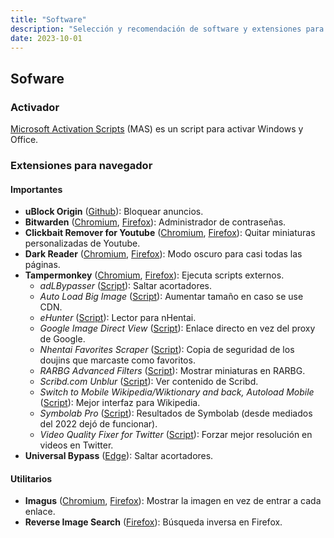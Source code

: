 ```yaml
---
title: "Software"
description: "Selección y recomendación de software y extensiones para mejorar tu experiencia."
date: 2023-10-01
---
```


## Sofware

### Activador

[Microsoft Activation Scripts](https://massgrave.dev/) (MAS) es un script para activar Windows y Office.

### Extensiones para navegador

#### Importantes

- **uBlock Origin** ([Github](https://github.com/gorhill/uBlock)): Bloquear anuncios.
- **Bitwarden** ([Chromium](https://chrome.google.com/webstore/detail/clickbait-remover-for-you/omoinegiohhgbikclijaniebjpkeopip?hl=en), [Firefox](https://addons.mozilla.org/en-US/firefox/addon/clickbait-remover-for-youtube/)): Administrador de contraseñas.
- **Clickbait Remover for Youtube** ([Chromium](https://chrome.google.com/webstore/detail/bitwarden-free-password-m/nngceckbapebfimnlniiiahkandclblb?hl=en), [Firefox](https://addons.mozilla.org/en-US/firefox/addon/bitwarden-password-manager/)): Quitar miniaturas personalizadas de Youtube.
- **Dark Reader** ([Chromium](https://chrome.google.com/webstore/detail/dark-reader/eimadpbcbfnmbkopoojfekhnkhdbieeh?hl=en), [Firefox](https://addons.mozilla.org/en-US/firefox/addon/darkreader/)): Modo oscuro para casi todas las páginas.
- **Tampermonkey** ([Chromium](https://chrome.google.com/webstore/detail/tampermonkey/dhdgffkkebhmkfjojejmpbldmpobfkfo?hl=en), [Firefox](https://addons.mozilla.org/en-US/firefox/addon/tampermonkey/)): Ejecuta scripts externos.
  - _adLBypasser_ ([Script](https://greasyfork.org/en/scripts/439469-adlbypasser-v1-6-ouo-io-uii-io-exe-io-bc-vc-adf-ly-more-no-ads)): Saltar acortadores.
  - _Auto Load Big Image_ ([Script](https://greasyfork.org/en/scripts/398185-auto-load-big-image)): Aumentar tamaño en caso se use CDN.
  - _eHunter_ ([Script](https://github.com/hanFengSan/eHunter)): Lector para nHentai.
  - _Google Image Direct View_ ([Script](https://greasyfork.org/en/scripts/398189-google-image-direct-view)): Enlace directo en vez del proxy de Google.
  - _Nhentai Favorites Scraper_ ([Script](https://sleazyfork.org/en/scripts/412002-nhentai-favorites-scraper)): Copia de seguridad de los doujins que marcaste como favoritos.
  - _RARBG Advanced Filters_ ([Script](https://greasyfork.org/en/scripts/29661-rarbg-advanced-filters)): Mostrar miniaturas en RARBG.
  - _Scribd.com Unblur_ ([Script](https://greasyfork.org/en/scripts/401490-scribd-com-unblur)): Ver contenido de Scribd.
  - _Switch to Mobile Wikipedia/Wiktionary and back, Autoload Mobile_ ([Script](https://greasyfork.org/en/scripts/431384-switch-to-mobile-wikipedia-wiktionary-and-back-autoload-mobile-page)): Mejor interfaz para Wikipedia.
  - _Symbolab Pro_ ([Script](https://pastebin.com/uEgAYDaD)): Resultados de Symbolab (desde mediados del 2022 dejó de funcionar).
  - _Video Quality Fixer for Twitter_ ([Script](https://greasyfork.org/en/scripts/399827-video-quality-fixer-for-twitter)): Forzar mejor resolución en videos en Twitter.
- **Universal Bypass** ([Edge](https://universal-bypass.org/)): Saltar acortadores.

#### Utilitarios

- **Imagus** ([Chromium](https://chrome.google.com/webstore/detail/imagus/immpkjjlgappgfkkfieppnmlhakdmaab?hl=en), [Firefox](https://addons.mozilla.org/en-US/firefox/addon/imagus/)): Mostrar la imagen en vez de entrar a cada enlace.
- **Reverse Image Search** ([Firefox](https://addons.mozilla.org/en-US/firefox/addon/image-reverse-search/)): Búsqueda inversa en Firefox.
